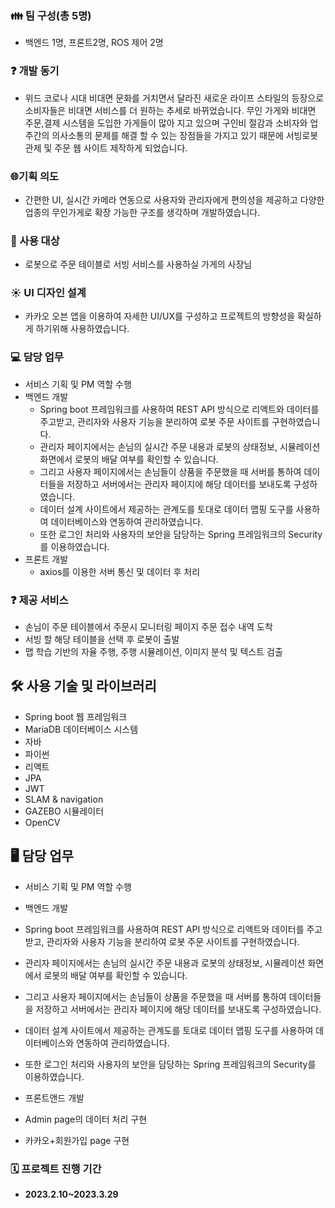 
### 👪 팀 구성(총 5명)

- 백엔드 1명, 프론트2명, ROS 제어 2명

### ❓ 개발 동기

- 위드 코로나 시대 비대면 문화를 거치면서 달라진 새로운 라이프 스타일의 등장으로 소비자들은 비대면 서비스를 더 원하는 추세로 바뀌었습니다.  무인 가게와 비대면 주문,결제 시스템을 도입한 가게들이 많아 지고 있으며 구인비 절감과 소비자와 업주간의 의사소통의 문제를 해결 할 수 있는 장점들을 가지고 있기 때문에 서빙로봇 관제 및 주문 웹 사이트 제작하게 되었습니다.

### 🌐기획 의도

- 간편한 UI, 실시간 카메라 연동으로 사용자와 관리자에게 편의성을 제공하고 다양한 업종의 무인가게로 확장 가능한 구조를 생각하며 개발하였습니다.


### 👤 사용 대상

- 로봇으로 주문 테이블로 서빙 서비스를 사용하실 가게의 사장님

### ☀️ UI 디자인 설계

- 카카오 오븐 앱을 이용하여 자세한 UI/UX를 구성하고 프로젝트의 방향성을 확실하게 하기위해 사용하였습니다.

### 💻 담당 업무

- 서비스 기획 및 PM 역할 수행
- 백엔드 개발
    - Spring boot 프레임워크를 사용하여 REST API 방식으로 리액트와 데이터를 주고받고, 관리자와 사용자 기능을 분리하여 로봇 주문 사이트를 구현하였습니다.
    - 관리자 페이지에서는 손님의 실시간 주문 내용과 로봇의 상태정보, 시뮬레이션 화면에서 로봇의 배달 여부를 확인할 수 있습니다.
    - 그리고 사용자 페이지에서는 손님들이 상품을 주문했을 때 서버를 통하여 데이터들을 저장하고 서버에서는 관리자 페이지에 해당 데이터를 보내도록 구성하였습니다.
    - 데이터 설계 사이트에서 제공하는 관계도를 토대로 데이터 맵핑 도구를 사용하여 데이터베이스와 연동하여 관리하였습니다.
    - 또한 로그인 처리와 사용자의 보안을 담당하는 Spring 프레임워크의 Security를 이용하였습니다.
- 프론트 개발
    - axios를 이용한 서버 통신 및 데이터 후 처리

### ❓ 제공 서비스
- 손님이 주문 테이블에서 주문시 모니터링 페이지 주문 접수 내역 도착
- 서빙 할 해당 테이블을 선택 후 로봇이 출발
- 맵 학습 기반의 자율 주행, 주행 시뮬레이션, 이미지 분석 및 텍스트 검출

## 🛠️ 사용 기술 및 라이브러리

- Spring boot 웹 프레임워크
- MariaDB 데이터베이스 시스템
- 자바
- 파이썬
- 리액트
- JPA
- JWT
- SLAM & navigation
- GAZEBO 시뮬레이터
- OpenCV

## 🖥 담당 업무
- 서비스 기획 및 PM 역할 수행
- 백엔드 개발
- Spring boot 프레임워크를 사용하여 REST API 방식으로 리액트와 데이터를 주고받고, 관리자와 사용자 기능을 분리하여 로봇 주문 사이트를 구현하였습니다.
- 관리자 페이지에서는 손님의 실시간 주문 내용과 로봇의 상태정보, 시뮬레이션 화면에서 로봇의 배달 여부를 확인할 수 있습니다.
- 그리고 사용자 페이지에서는 손님들이 상품을 주문했을 때 서버를 통하여 데이터들을 저장하고 서버에서는 관리자 페이지에 해당 데이터를 보내도록 구성하였습니다.
- 데이터 설계 사이트에서 제공하는 관계도를 토대로 데이터 맵핑 도구를 사용하여 데이터베이스와 연동하여 관리하였습니다.
- 또한 로그인 처리와 사용자의 보안을 담당하는 Spring 프레임워크의 Security를 이용하였습니다.

- 프론트앤드 개발
- Admin page의 데이터 처리 구현
- 카카오+회원가입 page 구현
### 🗓️ 프로젝트 진행 기간

- **2023.2.10~2023.3.29**
